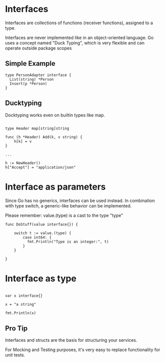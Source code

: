 # Interfaces

Interfaces are  collections of functions (receiver functions), assigned to a type.

Interfaces are never implemented like in an object-oriented language.
Go uses a concept named "Duck Typing", which is very flexible and can operate outside package scopes


## Simple Example 

```golang
type PersonAdapter interface {
  List(string) *Person
  Insert(p *Person)
}
```

## Ducktyping

Docktyping works even on builtin types like map.

```golang

type Header map[string]string

func (h *Header) Add(k, v string) {
	h[k] = v
}

...

h := NewHeader()
h["Accept"] = "application/json"

```

# Interface as parameters

Since Go has no generics, interfaces can be used instead.
In combination with type switch, a generic-like behavior can be implemented.

Please remember: value.(type) is a cast to the type "type"

```golang
func DoStuff(value interface{}) {

    switch t := value.(type) {
        case int64: {
          fmt.Println("Type is an integer:", t)
        }
    }
    
}
```

# Interface as type

```golang

var x interface{}

x = "a string"

fmt.Println(x)

```


## Pro Tip

Interfaces and structs are the basis for structuring your services.

For Mocking and Testing purposes, it's very easy to replace functionality for unit tests. 
